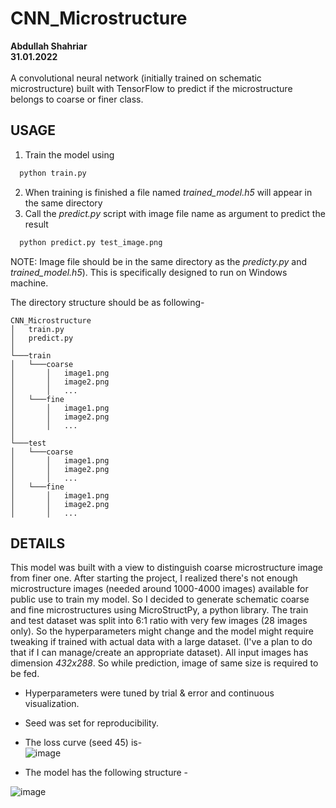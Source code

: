 # CNN_Microstructure
**Abdullah Shahriar**<br>
**31.01.2022**<br><br>
A convolutional neural network (initially trained on schematic microstructure) built with TensorFlow to predict if the microstructure belongs to coarse or finer class.


## USAGE
1. Train the model using
```bash
  python train.py
```
2. When training is finished a file named *trained_model.h5* will appear in the same directory
3. Call the *predict.py* script with image file name as argument to predict the result
```bash
  python predict.py test_image.png
```
NOTE: Image file should be in the same directory as the *predicty.py* and *trained_model.h5*). This is specifically designed to run on Windows machine.

The directory structure should be as following-
```
CNN_Microstructure
│   train.py
│   predict.py
│
└───train
│   └───coarse
│       │   image1.png
│       │   image2.png
│       │   ...
│   └───fine
│       │   image1.png
│       │   image2.png
│       │   ...
│   
└───test
│   └───coarse
│       │   image1.png
│       │   image2.png
│       │   ...
│   └───fine
│       │   image1.png
│       │   image2.png
│       │   ...
```

## DETAILS
This model was built with a view to distinguish coarse microstructure image from finer one. After starting the project, I realized there's not enough microstructure images (needed around 1000-4000 images) available for public use to train my model. So I decided to generate schematic coarse and fine microstructures using MicroStructPy, a python library. The train and test dataset was split into 6:1 ratio with very few images (28 images only). So the hyperparameters might change and the model might require tweaking if trained with actual data with a large dataset. (I've a plan to do that if I can manage/create an appropriate dataset). 
All input images has dimension *432x288*. So while prediction, image of same size is required to be fed.

* Hyperparameters were tuned by trial & error and continuous visualization.
* Seed was set for reproducibility.
* The loss curve (seed 45) is-<br>
 ![image](https://user-images.githubusercontent.com/12016642/151752310-1ed902e7-0c9d-4c69-986d-5c7454d44bf6.png)


* The model has the following structure -

![image](https://user-images.githubusercontent.com/12016642/151747008-2cab7dc7-ef86-4ecf-8a94-ec0a8b070eb6.png)


